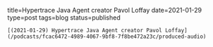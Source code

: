
title=Hypertrace Java Agent creator Pavol Loffay
date=2021-01-29
type=post
tags=blog
status=published
~~~~~~
[(2021-01-29) Hypertrace Java Agent creator Pavol Loffay](/podcasts/fcac6472-4989-4067-9bf8-7f8be472a23c/produced-audio) 
            